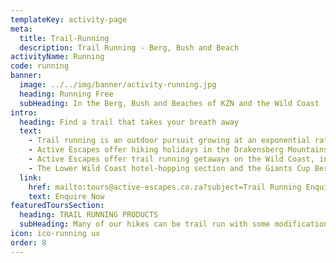 ```yaml
---
templateKey: activity-page
meta:
  title: Trail-Running
  description: Trail Running - Berg, Bush and Beach
activityName: Running
code: running
banner:
  image: ../../img/banner/activity-running.jpg
  heading: Running Free
  subHeading: In the Berg, Bush and Beaches of KZN and the Wild Coast
intro:
  heading: Find a trail that takes your breath away
  text:
    - Trail running is an outdoor pursuit growing at an exponential rate in South Africa. With our vast and varied landscapes; awesome trails unfold through mountains, along coastlines, and into out-of-the-way places that only the fit and adventurous get to experience.
    - Active Escapes offer hiking holidays in the Drakensberg Mountains, the KwaZulu-Natal Midlands, the Eastern Cape Highlands, Kosi Bay and along the entire length of the Wild Coast. Whether you're keen to summit lofty peaks with Vultures cruising the thermals, or have your sights set on sandy toe’s and refreshing dips in the sea; Active Escapes will set your feet moving in the right direction.
    - Active Escapes offer trail running getaways on the Wild Coast, in the KwaZulu-Natal Midlands and the Drakensberg. Using our point-to-point supported tours means you're left to run wild and free, while we transport your bags to the foot of the next bed, and ensure the beers are frosted on arrival.
    - The Lower Wild Coast hotel-hopping section and the Giants Cup Berg trail are two destinations with well positioned hotels / guest lodges and easier support logistics. However, many of our hiking products can potentially be trail run with some modifications to distances and logistics.
  link:
    href: mailto:tours@active-escapes.co.za?subject=Trail Running Enquiry – Activities Landing pg
    text: Enquire Now
featuredToursSection:
  heading: TRAIL RUNNING PRODUCTS
  subHeading: Many of our hikes can be trail run with some modifications to distances and logistics.
icon: ico-running ux
order: 8
---
```

